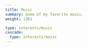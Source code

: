 ```yaml
---
title: Music
summary: Some of my favorite music.
weight: 1301

type: interests/music
cascade:
  type: interests/music
---
```

